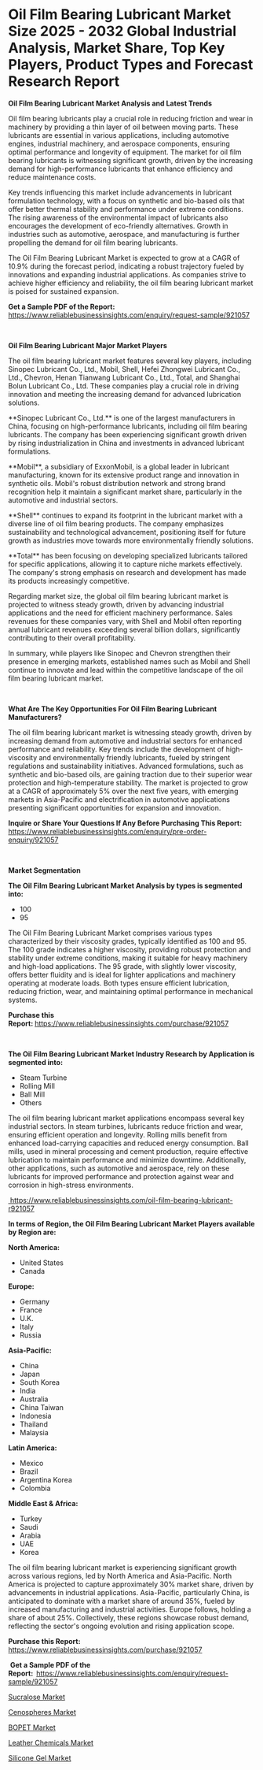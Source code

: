 <p><h1>Oil Film Bearing Lubricant Market Size 2025 - 2032 Global Industrial Analysis, Market Share, Top Key Players, Product Types and Forecast Research Report</h1></p><p><strong>Oil Film Bearing Lubricant Market Analysis and Latest Trends</strong></p>
<p><p>Oil film bearing lubricants play a crucial role in reducing friction and wear in machinery by providing a thin layer of oil between moving parts. These lubricants are essential in various applications, including automotive engines, industrial machinery, and aerospace components, ensuring optimal performance and longevity of equipment. The market for oil film bearing lubricants is witnessing significant growth, driven by the increasing demand for high-performance lubricants that enhance efficiency and reduce maintenance costs.</p><p>Key trends influencing this market include advancements in lubricant formulation technology, with a focus on synthetic and bio-based oils that offer better thermal stability and performance under extreme conditions. The rising awareness of the environmental impact of lubricants also encourages the development of eco-friendly alternatives. Growth in industries such as automotive, aerospace, and manufacturing is further propelling the demand for oil film bearing lubricants. </p><p>The Oil Film Bearing Lubricant Market is expected to grow at a CAGR of 10.9% during the forecast period, indicating a robust trajectory fueled by innovations and expanding industrial applications. As companies strive to achieve higher efficiency and reliability, the oil film bearing lubricant market is poised for sustained expansion.</p></p>
<p><strong>Get a Sample PDF of the Report:&nbsp;</strong> <a href="https://www.reliablebusinessinsights.com/enquiry/request-sample/921057?utm_campaign=1877&utm_medium=2&utm_source=Github&utm_content=ia&utm_term=02042025&utm_id=oil-film-bearing-lubricant">https://www.reliablebusinessinsights.com/enquiry/request-sample/921057</a></p>
<p>&nbsp;</p>
<p><strong>Oil Film Bearing Lubricant Major Market Players</strong></p>
<p><p>The oil film bearing lubricant market features several key players, including Sinopec Lubricant Co., Ltd., Mobil, Shell, Hefei Zhongwei Lubricant Co., Ltd., Chevron, Henan Tianwang Lubricant Co., Ltd., Total, and Shanghai Bolun Lubricant Co., Ltd. These companies play a crucial role in driving innovation and meeting the increasing demand for advanced lubrication solutions.</p><p>**Sinopec Lubricant Co., Ltd.** is one of the largest manufacturers in China, focusing on high-performance lubricants, including oil film bearing lubricants. The company has been experiencing significant growth driven by rising industrialization in China and investments in advanced lubricant formulations.</p><p>**Mobil**, a subsidiary of ExxonMobil, is a global leader in lubricant manufacturing, known for its extensive product range and innovation in synthetic oils. Mobil's robust distribution network and strong brand recognition help it maintain a significant market share, particularly in the automotive and industrial sectors.</p><p>**Shell** continues to expand its footprint in the lubricant market with a diverse line of oil film bearing products. The company emphasizes sustainability and technological advancement, positioning itself for future growth as industries move towards more environmentally friendly solutions.</p><p>**Total** has been focusing on developing specialized lubricants tailored for specific applications, allowing it to capture niche markets effectively. The company's strong emphasis on research and development has made its products increasingly competitive.</p><p>Regarding market size, the global oil film bearing lubricant market is projected to witness steady growth, driven by advancing industrial applications and the need for efficient machinery performance. Sales revenues for these companies vary, with Shell and Mobil often reporting annual lubricant revenues exceeding several billion dollars, significantly contributing to their overall profitability.</p><p>In summary, while players like Sinopec and Chevron strengthen their presence in emerging markets, established names such as Mobil and Shell continue to innovate and lead within the competitive landscape of the oil film bearing lubricant market.</p></p>
<p>&nbsp;</p>
<p><strong>What Are The Key Opportunities For Oil Film Bearing Lubricant Manufacturers?</strong></p>
<p><p>The oil film bearing lubricant market is witnessing steady growth, driven by increasing demand from automotive and industrial sectors for enhanced performance and reliability. Key trends include the development of high-viscosity and environmentally friendly lubricants, fueled by stringent regulations and sustainability initiatives. Advanced formulations, such as synthetic and bio-based oils, are gaining traction due to their superior wear protection and high-temperature stability. The market is projected to grow at a CAGR of approximately 5% over the next five years, with emerging markets in Asia-Pacific and electrification in automotive applications presenting significant opportunities for expansion and innovation.</p></p>
<p><strong>Inquire or Share Your Questions If Any Before Purchasing This Report:</strong> <a href="https://www.reliablebusinessinsights.com/enquiry/pre-order-enquiry/921057?utm_campaign=1877&utm_medium=2&utm_source=Github&utm_content=ia&utm_term=02042025&utm_id=oil-film-bearing-lubricant">https://www.reliablebusinessinsights.com/enquiry/pre-order-enquiry/921057</a></p>
<p>&nbsp;</p>
<p><strong>Market Segmentation</strong></p>
<p><strong>The Oil Film Bearing Lubricant Market Analysis by types is segmented into:</strong></p>
<p><ul><li>100</li><li>95</li></ul></p>
<p><p>The Oil Film Bearing Lubricant Market comprises various types characterized by their viscosity grades, typically identified as 100 and 95. The 100 grade indicates a higher viscosity, providing robust protection and stability under extreme conditions, making it suitable for heavy machinery and high-load applications. The 95 grade, with slightly lower viscosity, offers better fluidity and is ideal for lighter applications and machinery operating at moderate loads. Both types ensure efficient lubrication, reducing friction, wear, and maintaining optimal performance in mechanical systems.</p></p>
<p><strong>Purchase this Report:&nbsp;</strong><a href="https://www.reliablebusinessinsights.com/purchase/921057?utm_campaign=1877&utm_medium=2&utm_source=Github&utm_content=ia&utm_term=02042025&utm_id=oil-film-bearing-lubricant">https://www.reliablebusinessinsights.com/purchase/921057</a></p>
<p>&nbsp;</p>
<p><strong>The Oil Film Bearing Lubricant Market Industry Research by Application is segmented into:</strong></p>
<p><ul><li>Steam Turbine</li><li>Rolling Mill</li><li>Ball Mill</li><li>Others</li></ul></p>
<p><p>The oil film bearing lubricant market applications encompass several key industrial sectors. In steam turbines, lubricants reduce friction and wear, ensuring efficient operation and longevity. Rolling mills benefit from enhanced load-carrying capacities and reduced energy consumption. Ball mills, used in mineral processing and cement production, require effective lubrication to maintain performance and minimize downtime. Additionally, other applications, such as automotive and aerospace, rely on these lubricants for improved performance and protection against wear and corrosion in high-stress environments.</p></p>
<p><a href="https://www.reliablebusinessinsights.com/oil-film-bearing-lubricant-r921057?utm_campaign=1877&utm_medium=2&utm_source=Github&utm_content=ia&utm_term=02042025&utm_id=oil-film-bearing-lubricant">&nbsp;https://www.reliablebusinessinsights.com/oil-film-bearing-lubricant-r921057</a></p>
<p><strong>In terms of Region, the Oil Film Bearing Lubricant Market Players available by Region are:</strong></p>
<p>
    <p> <strong> North America: </strong>
        <ul>
            <li>United States</li>
            <li>Canada</li>
        </ul>
        </p> 
    <p> <strong> Europe: </strong>
        <ul>
            <li>Germany</li>
            <li>France</li>
            <li>U.K.</li>
            <li>Italy</li>
            <li>Russia</li>
        </ul>
        </p> 
    <p> <strong> Asia-Pacific: </strong>
        <ul>
            <li>China</li>
            <li>Japan</li>
            <li>South Korea</li>
            <li>India</li>
            <li>Australia</li>
            <li>China Taiwan</li>
            <li>Indonesia</li>
            <li>Thailand</li>
            <li>Malaysia</li>
        </ul>
        </p> 
    <p> <strong> Latin America: </strong>
        <ul>
            <li>Mexico</li>
            <li>Brazil</li>
            <li>Argentina Korea</li>
            <li>Colombia</li>
        </ul>
        </p> 
    <p> <strong> Middle East & Africa: </strong>
        <ul>
            <li>Turkey</li>
            <li>Saudi</li>
            <li>Arabia</li>
            <li>UAE</li>
            <li>Korea</li>
        </ul>
    </p>
    </p>
<p><p>The oil film bearing lubricant market is experiencing significant growth across various regions, led by North America and Asia-Pacific. North America is projected to capture approximately 30% market share, driven by advancements in industrial applications. Asia-Pacific, particularly China, is anticipated to dominate with a market share of around 35%, fueled by increased manufacturing and industrial activities. Europe follows, holding a share of about 25%. Collectively, these regions showcase robust demand, reflecting the sector's ongoing evolution and rising application scope.</p></p>
<p><strong>Purchase this Report: </strong><a href="https://www.reliablebusinessinsights.com/purchase/921057?utm_campaign=1877&utm_medium=2&utm_source=Github&utm_content=ia&utm_term=02042025&utm_id=oil-film-bearing-lubricant">https://www.reliablebusinessinsights.com/purchase/921057</a></p>
<p>&nbsp;<strong>Get a Sample PDF of the Report:&nbsp;&nbsp;</strong><a href="https://www.reliablebusinessinsights.com/enquiry/request-sample/921057?utm_campaign=1877&utm_medium=2&utm_source=Github&utm_content=ia&utm_term=02042025&utm_id=oil-film-bearing-lubricant">https://www.reliablebusinessinsights.com/enquiry/request-sample/921057</a></p>
<p><strong></strong></p>
<p><p><a href="https://github.com/swaftaenglem/Market-Research-Report-List-1/blob/main/sucralose-market.md?utm_campaign=1877&utm_medium=2&utm_source=Github&utm_content=ia&utm_term=02042025&utm_id=oil-film-bearing-lubricant">Sucralose Market</a></p><p><a href="https://github.com/blauetrelawz/Market-Research-Report-List-1/blob/main/cenospheres-market.md?utm_campaign=1877&utm_medium=2&utm_source=Github&utm_content=ia&utm_term=02042025&utm_id=oil-film-bearing-lubricant">Cenospheres Market</a></p><p><a href="https://github.com/porstgowinjq/Market-Research-Report-List-1/blob/main/bopet-market.md?utm_campaign=1877&utm_medium=2&utm_source=Github&utm_content=ia&utm_term=02042025&utm_id=oil-film-bearing-lubricant">BOPET Market</a></p><p><a href="https://github.com/gassmkalay/Market-Research-Report-List-1/blob/main/leather-chemicals-market.md?utm_campaign=1877&utm_medium=2&utm_source=Github&utm_content=ia&utm_term=02042025&utm_id=oil-film-bearing-lubricant">Leather Chemicals Market</a></p><p><a href="https://github.com/amagloeaad54/Market-Research-Report-List-1/blob/main/silicone-gel-market.md?utm_campaign=1877&utm_medium=2&utm_source=Github&utm_content=ia&utm_term=02042025&utm_id=oil-film-bearing-lubricant">Silicone Gel Market</a></p></p>